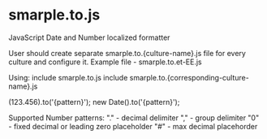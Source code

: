 # smarple.to.js

JavaScript Date and Number localized formatter

User should create separate smarple.to.{culture-name}.js file for every culture and configure it.
Example file - smarple.to.et-EE.js

Using:
include smarple.to.js
include smarple.to.{corresponding-culture-name}.js

(123.456).to('{pattern}');
new Date().to('{pattern}');

Supported Number patterns:
"." - decimal delimiter
"," - group delimiter
"0" - fixed decimal or leading zero placeholder
"#" - max decimal placehorder

